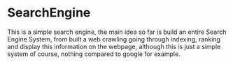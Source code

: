 # SearchEngine
This is a simple search engine, the main idea so far is build an entire Search Engine System, from built a web crawling going through indexing, ranking and display this information on the webpage, although this is just a simple system of course, nothing compared to google for example.
